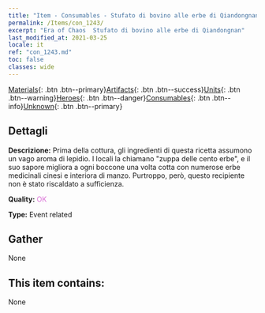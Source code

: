 ```yaml
---
title: "Item - Consumables - Stufato di bovino alle erbe di Qiandongnan"
permalink: /Items/con_1243/
excerpt: "Era of Chaos  Stufato di bovino alle erbe di Qiandongnan"
last_modified_at: 2021-03-25
locale: it
ref: "con_1243.md"
toc: false
classes: wide
---
```

 [Materials](/it/Items/){: .btn .btn--primary}[Artifacts](/it/Items/Artifacts/){: .btn .btn--success}[Units](/it/Items/Units/){: .btn .btn--warning}[Heroes](/it/Items/Heroes/){: .btn .btn--danger}[Consumables](/it/Items/Consumables/){: .btn .btn--info}[Unknown](/it/Items/Unknown/){: .btn .btn--primary}

## Dettagli
 **Descrizione:** Prima della cottura, gli ingredienti di questa ricetta assumono un vago aroma di lepidio. I locali la chiamano \"zuppa delle cento erbe\", e il suo sapore migliora a ogni boccone una volta cotta con numerose erbe medicinali cinesi e interiora di manzo. Purtroppo, però, questo recipiente non è stato riscaldato a sufficienza.

 **Quality:** <span style="color: #DA70D6">OK</span>

 **Type:** Event related

## Gather

  None

## This item contains:

  None

